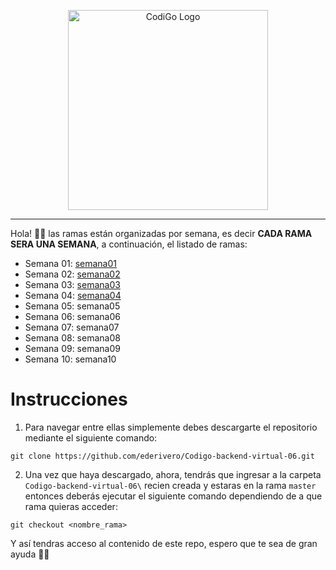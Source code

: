 <p align="center">
  <a href="https://www.tecsup.edu.pe/desarrolloweb/" target="blank"><img src="https://www.tecsup.edu.pe/desarrolloweb/img/logo-cod.svg" width="320" alt="CodiGo Logo" /></a>
</p>

---

Hola! 👋🏻 las ramas están organizadas por semana, es decir **CADA RAMA SERA UNA SEMANA**, a continuación, el listado de ramas:

- Semana 01: <a href="https://github.com/ederivero/Codigo-backend-virtual-06/tree/semana01">semana01</a>
- Semana 02: <a href="https://github.com/ederivero/Codigo-backend-virtual-06/tree/semana02">semana02</a>
- Semana 03: <a href="https://github.com/ederivero/Codigo-backend-virtual-06/tree/semana03">semana03</a>
- Semana 04: <a href="https://github.com/ederivero/Codigo-backend-virtual-06/tree/semana04">semana04</a>
- Semana 05: semana05
- Semana 06: semana06
- Semana 07: semana07
- Semana 08: semana08
- Semana 09: semana09
- Semana 10: semana10

# Instrucciones

1. Para navegar entre ellas simplemente debes descargarte el repositorio mediante el siguiente comando:

```
git clone https://github.com/ederivero/Codigo-backend-virtual-06.git
```

2. Una vez que haya descargado, ahora, tendrás que ingresar a la carpeta `Codigo-backend-virtual-06\` recien creada y estaras en la rama `master` entonces deberás ejecutar el siguiente comando dependiendo de a que rama quieras acceder:

```
git checkout <nombre_rama>
```

Y así tendras acceso al contenido de este repo, espero que te sea de gran ayuda 🙌🏻
